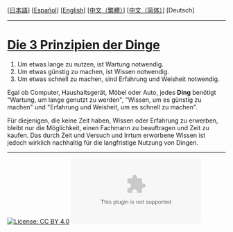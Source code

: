 [[日本語](ja.md)] [[Español](es.md)] [[English](en.md)] [[中文（繁體）](zh-tw.md)] [[中文（简体）](zh-cn.md)] [Deutsch]

---

# [Die 3 Prinzipien der Dinge](https://principle-of-things.github.io/)

1. Um etwas lange zu nutzen, ist Wartung notwendig.
2. Um etwas günstig zu machen, ist Wissen notwendig.
3. Um etwas schnell zu machen, sind Erfahrung und Weisheit notwendig.

Egal ob Computer, Haushaltsgerät, Möbel oder Auto, jedes **Ding** benötigt "Wartung, um lange genutzt zu werden", "Wissen, um es günstig zu machen" und "Erfahrung und Weisheit, um es schnell zu machen".

Für diejenigen, die keine Zeit haben, Wissen oder Erfahrung zu erwerben, bleibt nur die Möglichkeit, einen Fachmann zu beauftragen und Zeit zu kaufen. Das durch Zeit und Versuch und Irrtum erworbene Wissen ist jedoch wirklich nachhaltig für die langfristige Nutzung von Dingen.

---

[![License: CC BY 4.0](https://img.shields.io/badge/License-CC_BY_4.0-lightgrey.svg)](https://github.com/principle-of-things/principle-of-things.github.com/blob/main/LICENSE "Content on the site of 'Principles of Things' is licensed under a Creative Commons Attribution 4.0 International license.")
[![GitHub Repo stars](https://img.shields.io/github/stars/principle-of-things/principle-of-things.github.com)](https://github.com/principle-of-things/principle-of-things.github.com)
